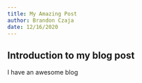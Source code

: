 ```yaml
---
title: My Amazing Post
author: Brandon Czaja
date: 12/16/2020
---
```


## Introduction to my blog post

I have an awesome blog
